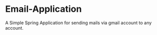 # Email-Application
A Simple Spring Application for sending mails via gmail account to any account.
